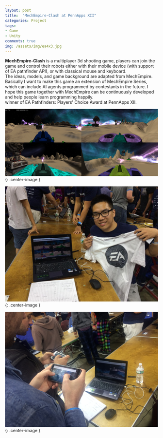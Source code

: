 ```yaml
---
layout: post
title:  "MechEmpire-Clash at PennApps XII"
categories: Project
tags: 
- Game 
- Unity
comments: true
img: /assets/img/ea4x3.jpg
---
```

<b>MechEmpire-Clash</b> is a multiplayer 3d shooting game, players can join the game and control their robots either
with their mobile device (with support of EA pathfinder API), or with classical mouse and keyboard.
<br/>
The ideas, models, and game background are adapted from MechEmpire. Basically I want to make this game an extension of MechEmpire
Series, which can include AI agents programmed by contestants in the future. I hope this game together with MechEmpire
can be continuously developed and help people learn programming happily.
<br/>
winner of EA Pathfinders: Players' Choice Award at PennApps XII. 
<!--more-->


![](/assets/img/mechempire_clash/1.png){: .center-image }

![](/assets/img/mechempire_clash/2.jpg){: .center-image }

![](/assets/img/mechempire_clash/3.jpg){: .center-image }
